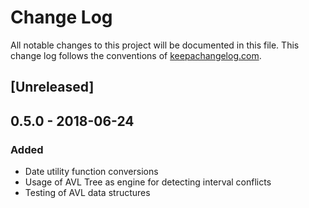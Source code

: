 # Change Log
All notable changes to this project will be documented in this file. This change log follows the conventions of [keepachangelog.com](http://keepachangelog.com/).

## [Unreleased]

## 0.5.0 - 2018-06-24
### Added
- Date utility function conversions
- Usage of AVL Tree as engine for detecting interval conflicts
- Testing of AVL data structures
